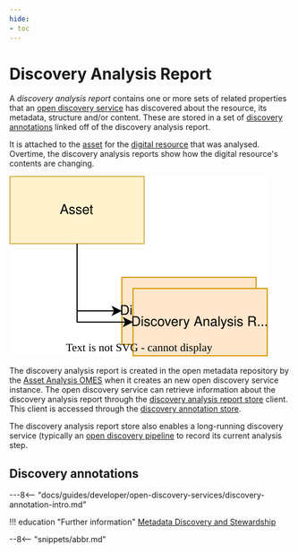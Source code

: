 ```yaml
---
hide:
- toc
---
```


<!-- SPDX-License-Identifier: CC-BY-4.0 -->
<!-- Copyright Contributors to the ODPi Egeria project. -->

# Discovery Analysis Report

A *discovery analysis report* contains one or more sets of related properties that an [open discovery service](/concepts/open-discovery-service) has discovered about the resource, its metadata, structure and/or content. These are stored in a set of [discovery annotations](#discovery-annotations) linked off of the discovery analysis report.

It is attached to the [asset](/concepts/asset) for the [digital resource](/concepts/resource) that was analysed.  Overtime, the discovery analysis reports show how the digital resource's contents are changing.

![Asset with discovery analysis reports](/guides/developer/open-discovery-services/asset-to-discovery-analysis-reports.svg)

The discovery analysis report is created in the open metadata repository by the [Asset Analysis OMES](/services/omes/asset-analysis/overview) when it creates an new open discovery service instance. The open discovery service can retrieve information about the discovery analysis report through the [discovery analysis report store](/guides/developer/open-discovery-services/overview/#discovery-analysis-report-store) client. This client is accessed through the [discovery annotation store](/guides/developer/open-discovery-services/overview/#discovery-annotation-store).

The discovery analysis report store also enables a long-running discovery service (typically an [open discovery pipeline](/concepts/open-discovery-service/#open-discovery-pipeline) to record its current analysis step.


## Discovery annotations

---8<-- "docs/guides/developer/open-discovery-services/discovery-annotation-intro.md"


!!! education "Further information"
    [Metadata Discovery and Stewardship](/features/discovery-and-stewardship/overview)

--8<-- "snippets/abbr.md"
